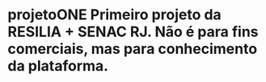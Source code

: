 # projetoONE Primeiro projeto da RESILIA + SENAC RJ. Não é para fins comerciais, mas para conhecimento da plataforma.
